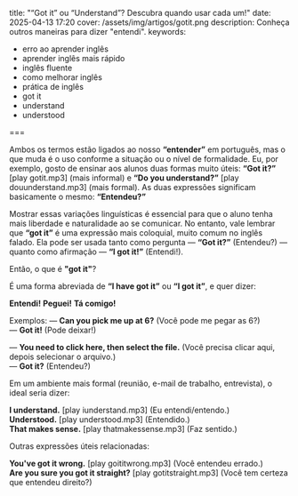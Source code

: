 title: "“Got it” ou “Understand”? Descubra quando usar cada um!"
date: 2025-04-13 17:20
cover: /assets/img/artigos/gotit.png
description: Conheça outros maneiras para dizer "entendi".
keywords:
  - erro ao aprender inglês
  - aprender inglês mais rápido
  - inglês fluente
  - como melhorar inglês
  - prática de inglês
  - got it
  - understand
  - understood

===

Ambos os termos estão ligados ao nosso **“entender”** em português, mas o que muda é o uso conforme a situação ou o nível de formalidade.
Eu, por exemplo, gosto de ensinar aos alunos duas formas muito úteis: **“Got it?”** [play gotit.mp3] (mais informal) e **“Do you understand?”** [play douunderstand.mp3] (mais formal). As duas expressões significam basicamente o mesmo: **“Entendeu?”**

Mostrar essas variações linguísticas é essencial para que o aluno tenha mais liberdade e naturalidade ao se comunicar.
No entanto, vale lembrar que **“got it”** é uma expressão mais coloquial, muito comum no inglês falado. Ela pode ser usada tanto como pergunta — **“Got it?”** (Entendeu?) — quanto como afirmação — **“I got it!”** (Entendi!).

Então, o que é **"got it"**?

É uma forma abreviada de **“I have got it”** ou **“I got it”**, e quer dizer:

**Entendi!**
**Peguei!**
**Tá comigo!**

Exemplos:
— **Can you pick me up at 6?** (Você pode me pegar as 6?)<br>
— **Got it!**  (Pode deixar!)<br>

— **You need to click here, then select the file.** (Você precisa clicar aqui, depois selecionar o arquivo.)<br>
— **Got it?**  (Entendeu?)<br>

Em um ambiente mais formal (reunião, e-mail de trabalho, entrevista), o ideal seria dizer:

**I understand.** [play iunderstand.mp3] (Eu entendi/entendo.)<br>
**Understood.** [play understood.mp3] (Entendido.)<br>
**That makes sense.** [play thatmakessense.mp3] (Faz sentido.)<br>


Outras expressões úteis relacionadas:<br>

**You've got it wrong.** [play goititwrong.mp3] (Você entendeu errado.)<br>
**Are you sure you got it straight?** [play gotitstraight.mp3] (Você tem certeza que entendeu direito?)



